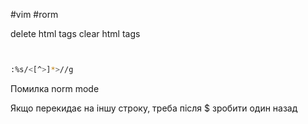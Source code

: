 #vim #rorm 

delete html tags 
clear html tags 

~~~bash 


:%s/<[^>]*>//g

~~~

Помилка norm mode 

Якщо перекидає на іншу строку, треба після $ зробити один назад